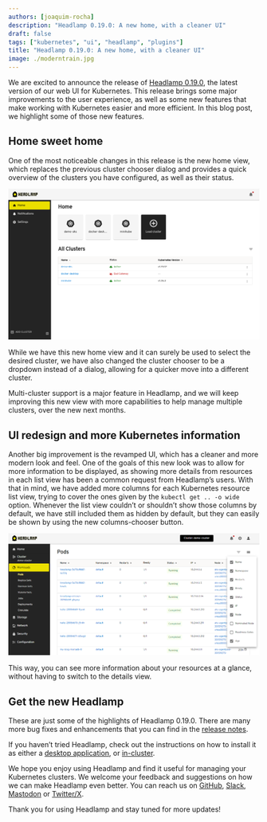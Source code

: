 ```yaml
---
authors: [joaquim-rocha]
description: "Headlamp 0.19.0: A new home, with a cleaner UI"
draft: false
tags: ["kubernetes", "ui", "headlamp", "plugins"]
title: "Headlamp 0.19.0: A new home, with a cleaner UI"
image: ./moderntrain.jpg
---
```


We are excited to announce the release of [Headlamp 0.19.0](https://github.com/kubernetes-sigs/headlamp/releases/tag/v0.19.0), the latest version of our web UI for Kubernetes. This release brings some major improvements to the user experience, as well as some new features that make working with Kubernetes easier and more efficient. In this blog post, we highlight some of those new features.

<!--truncate-->

## Home sweet home

One of the most noticeable changes in this release is the new home view, which replaces the previous cluster chooser dialog and provides a quick overview of the clusters you have configured, as well as their status.

![New home view](./home.png)

While we have this new home view and it can surely be used to select the desired cluster, we have also changed the cluster chooser to be a dropdown instead of a dialog, allowing for a quicker move into a different cluster.

Multi-cluster support is a major feature in Headlamp, and we will keep improving this new view with more capabilities to help manage multiple clusters, over the new next months.

## UI redesign and more Kubernetes information

Another big improvement is the revamped UI, which has a cleaner and more modern look and feel. One of the goals of this new look was to allow for more information to be displayed, as showing more details from resources in each list view has been a common request from Headlamp’s users. With that in mind, we have added more columns for each Kubernetes resource list view, trying to cover the ones given by the `kubectl get .. -o wide` option. Whenever the list view couldn’t or shouldn’t show those columns by default, we have still included them as hidden by default, but they can easily be shown by using the new columns-chooser button.

![Choosing columns in the pods list view](columns.png)

This way, you can see more information about your resources at a glance, without having to switch to the details view.

## Get the new Headlamp

These are just some of the highlights of Headlamp 0.19.0. There are many more bug fixes and enhancements that you can find in the [release notes](https://github.com/kubernetes-sigs/headlamp/releases/tag/v0.19.0).

If you haven’t tried Headlamp, check out the instructions on how to install it as either a [desktop application](/docs/latest/installation/desktop/), or [in-cluster](/docs/latest/installation/in-cluster/).

We hope you enjoy using Headlamp and find it useful for managing your Kubernetes clusters. We welcome your feedback and suggestions on how we can make Headlamp even better. You can reach us on [GitHub](https://github.com/kubernetes-sigs/headlamp), [Slack](https://kubernetes.slack.com/messages/headlamp), [Mastodon](https://fosstodon.org/@headlamp) or [Twitter/X](https://twitter.com/headlamp_ui).

Thank you for using Headlamp and stay tuned for more updates!

